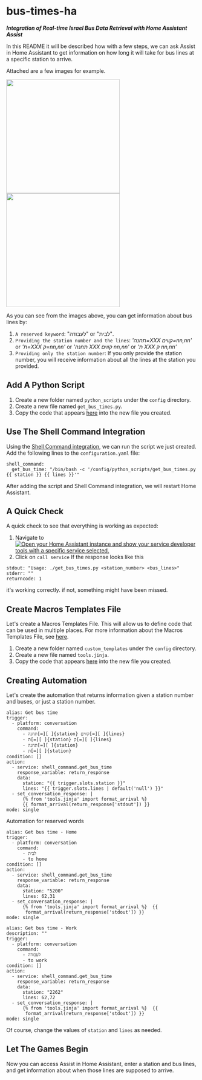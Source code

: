 # bus-times-ha
***Integration of Real-time Israel Bus Data Retrieval with Home Assistant Assist***


In this README it will be described how with a few steps, we can ask Assist in Home Assistant to get information on how long it will take for bus lines at a specific station to arrive.

Attached are a few images for example.



<kbd><img src="https://github.com/UriaKesarii/bus-times-ha/blob/main/images/markup_1000069993.jpg" width="300"></kbd>       <kbd><img src="https://github.com/UriaKesarii/bus-times-ha/blob/main/images/markup_1000069984.jpg" width="300"></kbd>



As you can see from the images above, you can get information about bus lines by:
1. `A reserved keyword`: "לעבודה" or "לבית".
2. `Providing the station number and the lines`: *'תחנה=XXX קווים=nn,nn'* or *'ת=XXX ק=nn,nn'* or *'תחנה XXX קווים nn,nn'* or *'ת XXX ק nn,nn'*
3. `Providing only the station number`: If you only provide the station number, you will receive information about all the lines at the station you provided.



## Add A Python Script

1. Create a new folder named `python_scripts` under the `config` directory.
2. Create a new file named `get_bus_times.py`.
3. Copy the code that appears [here](https://github.com/UriaKesarii/bus-times-ha/blob/main/get_bus_times.py) into the new file you created.


## Use The Shell Command Integration

Using the [Shell Command integration](https://www.home-assistant.io/integrations/shell_command/), we can run the script we just created. Add the following lines to the `configuration.yaml` file:

```
shell_command:
  get_bus_time: "/bin/bash -c '/config/python_scripts/get_bus_times.py {{ station }} {{ lines }}'"
```

After adding the script and Shell Command integration, we will restart Home Assistant.

## A Quick Check

A quick check to see that everything is working as expected:


1. Navigate to [![Open your Home Assistant instance and show your service developer tools with a specific service selected.](https://my.home-assistant.io/badges/developer_call_service.svg)](https://my.home-assistant.io/redirect/developer_call_service/?service=shell_command.get_bus_time)
2. Click on `call service` If the response looks like this
```
stdout: "Usage: ./get_bus_times.py <station_number> <bus_lines>"
stderr: ""
returncode: 1
```
 it's working correctly. if not, something might have been missed.


## Create Macros Templates File

Let's create a Macros Templates File. This will allow us to define code that can be used in multiple places. For more information about the Macros Templates File, see [here](https://www.home-assistant.io/blog/2023/04/05/release-20234/#macros-for-your-templates).

1. Create a new folder named `custom_templates` under the `config` directory.
2. Create a new file named `tools.jinja`.
3. Copy the code that appears [here](https://github.com/UriaKesarii/bus-times-ha/blob/main/format_arrival.jinja) into the new file you created.

## Creating Automation

Let's create the automation that returns information given a station number and buses, or just a station number.

```
alias: Get bus time
trigger:
  - platform: conversation
    command:
      - תחנה[=][ ]{station} קווים[=][ ]{lines}
      - ת[=][ ]{station} ק[=][ ]{lines}
      - תחנה[=][ ]{station}
      - ת[=][ ]{station}
condition: []
action:
  - service: shell_command.get_bus_time
    response_variable: return_response
    data:
      station: "{{ trigger.slots.station }}"
      lines: "{{ trigger.slots.lines | default('null') }}"
  - set_conversation_response: |
      {% from 'tools.jinja' import format_arrival %}
      {{ format_arrival(return_response['stdout']) }}
mode: single
```

Automation for reserved words

```
alias: Get bus time - Home
trigger:
  - platform: conversation
    command:
      - לבית
      - to home
condition: []
action:
  - service: shell_command.get_bus_time
    response_variable: return_response
    data:
      station: "5200"
      lines: 62,31
  - set_conversation_response: |
      {% from 'tools.jinja' import format_arrival %}  {{
       format_arrival(return_response['stdout']) }}
mode: single
```


```
alias: Get bus time - Work
description: ""
trigger:
  - platform: conversation
    command:
      - לעבודה
      - to work
condition: []
action:
  - service: shell_command.get_bus_time
    response_variable: return_response
    data:
      station: "2262"
      lines: 62,72
  - set_conversation_response: |
      {% from 'tools.jinja' import format_arrival %}  {{
       format_arrival(return_response['stdout']) }}
mode: single
```

Of course, change the values of `station` and `lines` as needed.

## Let The Games Begin

Now you can access Assist in Home Assistant, enter a station and bus lines, and get information about when those lines are supposed to arrive.





